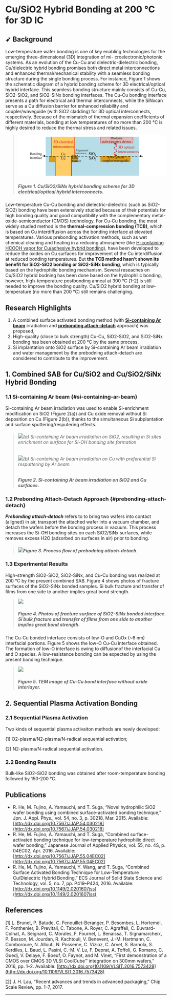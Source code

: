 # Cu/SiO2 Hybrid Bonding at 200 °C for 3D IC

## ➶ Background

Low-temperature wafer bonding is one of key enabling technologies for the emerging three-dimensional \(3D\) integration of mi- croelectronic/photonic systems. As an evolution of the Cu-Cu and dielectric-dielectric bonding, Cu/dielectric hybrid bonding promises both direct metal interconnections and enhanced thermal/mechanical stability with a seamless bonding structure during the single bonding process. For instance, Figure 1 shows the schematic diagram of a hybrid bonding scheme for 3D electrical/optical hybrid interface. This seamless bonding structure mainly consists of Cu-Cu, SiO2-SiO2, and SiO2-SiNx bonding interfaces. The Cu-Cu bonding interface presents a path for electrical and thermal interconnects, while the SiNxcan serve as a Cu diffusion barrier for enhanced reliability and coupler/waveguide \(with SiO2 cladding\) for 3D optical interconnects, respectively. Because of the mismatch of thermal expansion coefficients of different materials, bonding at low temperatures of no more than 200 °C is highly desired to reduce the thermal stress and related issues.

> ![](/img/Cu-SiO2-SiNx-hybrid-bonding.png)
>
> ##### Figure 1. Cu/SiO2/SiNx hybrid bonding scheme for 3D electrical/optical hybrid interconnects.

Low-temperature Cu-Cu bonding and dielectric-dielectric \(such as SiO2-SiO2\) bonding have been extensively studied because of their potentials for high bonding quality and good compatibility with the complementary metal-oxide-semiconductor \(CMOS\) technology. For Cu-Cu bonding, the most widely studied method is the **thermal-compression bonding \(TCB\)**, which is based on Cu interdiffusion across the bonding interface at elevated temperatures. Various prebonding activation methods, such as wet chemical cleaning and heating in a reducing atmosphere \(like [H-containing HCOOH vapor for Cu/adhesive hybrid bonding](/en/Cu-adhesive-hybrid-bonding.md)\), have been developed to reduce the oxides on Cu surfaces for improvement of the Cu interdiffusion at reduced bonding temperatures. But **the TCB method hasn’t shown its benefit for SiO2-SiO2 bonding or SiO2-SiNx bonding**, which is typically based on the hydrophilic bonding mechanism. Several reseaches on Cu/SiO2 hybrid bodning has been done based on the hydrophilic bonding, however, high-temperature postbonding anneal at 300 °C \[1-2\] is still needed to improve the bonding quality. Cu/SiO2 hybrid bonding at low-temperature \(no more than 200 °C\) still remains challenging.

## Research Highlights

1. A combined surface activated bonding method \(with [**Si-containing Ar beam**](#si-containing-ar-beam) irradiation and [**prebonding attach-detach**](#prebonding-attach-detach) approach\) was proposed,
2. High-quality \(close to bulk strength\) Cu-Cu, SiO2-SiO2, and SiO2-SiNx bonding has been obtained at 200 °C by the same process,
3. Si implantation onto SiO2 surface by Si-containing Ar beam irradiation and water management by the prebodning attach-detach are considered to contribute to the improvement.

## 1. Combined SAB for Cu/SiO2 and Cu/SiO2/SiNx Hybrid Bonding

### 1.1 Si-containing Ar beam {#si-containing-ar-beam}

Si-containing Ar beam irradiation was used to enable Si-enrichment modification on SiO2 \(Figure 2\(a\)\) and Cu oxide removal without Si deposition on Cu \(Figure 2\(b\)\), thanks to the simultaneous Si subplantation and surface sputtering/resputering effects.

> ###### ![](/img/Si-containing-Ar-beam-on-SiO2.png)\(a\) Si-containing Ar beam irradiation on SiO2, resulting in Si sites enrichment on surface for Si-OH bonding site formation
>
> ###### ![](/img/Si-containing-Ar-beam-on-Cu.png)\(b\) Si-containing Ar beam irradiation on Cu with preferential Si resputtering by Ar beam.
>
> ##### Figure 2. Si-containing Ar beam irradiation on SiO2 and Cu surfaces.

### 1.2 Prebonding Attach-Detach Approach {#prebonding-attach-detach}

_**Prebonding attach-detach**_ refers to to bring two wafers into contact \(aligned\) in air, transport the attached wafer into a vacuum chamber, and detach the wafers before the bonding process in vacuum. This process increases the Si-OH bonding sites on each SiO2/SiNx surfaces, while removes excess H2O \(adsorbed on surfaces in air\) prior to bonding.

> ##### ![](/img/prebonding-attach-detach.png)Figure 3. Process flow of prebodning attach-detach.

### 1.3 Experimental Results

High-strength SiO2-SiO2, SiO2-SiNx, and Cu-Cu bonding was realized at 200 °C by the present combined SAB. Figure 4 shows photos of fracture surfaces of the SiO2-SiNx bonded samples. Si bulk fracture and transfer of films from one side to another implies great bond strength.

> ![](/img/combined-SAB-SiO2-fracture.jpg)
>
> ##### Figure 4. Photos of fracture surface of SiO2-SiNx bonded interface. Si bulk fracture and transfer of films from one side to another implies great bond strength.

The Cu-Cu bonded interface consists of low-O and CuOx \(~6 nm\) interfacial portions. Figure 5 shows the low-O Cu-Cu interface obtained. The formation of low-O interface is owing to diffusionof the interfacial Cu and O species. A low-resistance bonding can be expected by using the present bonding technique.

> ![](/img/combined-SAB-low-O-Cu-Cu-interface.jpg)
>
> ##### Figure 5. TEM image of Cu-Cu bond interface without oxide interlayer.

## 2. Sequential Plasma Activation Bonding

### 2.1 Sequential Plasma Activation

Two kinds of sequential plasma activaiton methods are newly developed:

\(1\) O2-plasma/N2-plasma/N-radical sequential activation;

\(2\) N2-plasma/N-radical sequential activation.

### 2.2 Bonding Results

Bulk-like SiO2–SiO2 bonding was obtained after room-temperature bonding followed by 150-200 °C.

## **Publications**

* R. He, M. Fujino, A. Yamauchi, and T. Suga, “Novel hydrophilic SiO2 wafer bonding using combined surface-activated bonding technique,” Jpn. J. Appl. Phys., vol. 54, no. 3, p. 30218, Mar. 2015. Available: [http://dx.doi.org/10.7567/JJAP.54.030218](http://dx.doi.org/10.7567/JJAP.54.030218)
* R. He, M. Fujino, A. Yamauchi, and T. Suga, “Combined surface-activated bonding technique for low-temperature hydrophilic direct wafer bonding,” Japanese Journal of Applied Physics, vol. 55, no. 4S, p. 04EC02, Apr. 2016. Available: [http://dx.doi.org/10.7567/JJAP.55.04EC02](http://dx.doi.org/10.7567/JJAP.55.04EC02)
* R. He, M. Fujino, A. Yamauchi, Y. Wang, and T. Suga, “Combined Surface Activated Bonding Technique for Low-Temperature Cu/Dielectric Hybrid Bonding,” ECS Journal of Solid State Science and Technology, vol. 5, no. 7, pp. P419–P424, 2016. Available: [http://dx.doi.org/10.1149/2.0201607jss](http://dx.doi.org/10.1149/2.0201607jss)

## References

\[1\]  L. Brunet, P. Batude, C. Fenouillet-Beranger, P. Besombes, L. Hortemel, F. Ponthenier, B. Previtali, C. Tabone, A. Royer, C. Agraffeil, C. Euvrard-Colnat, A. Seignard, C. Morales, F. Fournel, L. Benaissa, T. Signamarcheix, P. Besson, M. Jourdan, R. Kachtouli, V. Benevent, J.-M. Hartmann, C. Comboroure, N. Allouti, N. Posseme, C. Vizioz, C. Arvet, S. Barnola, S. Kerdiles, L. Baud, L. Pasini, C.-M. V. Lu, F. Deprat, A. Toffoli, G. Romano, C. Guedj, V. Delaye, F. Boeuf, O. Faynot, and M. Vinet, “First demonstration of a CMOS over CMOS 3D VLSI CoolCube™ integration on 300mm wafers,” 2016, pp. 1–2. Available: [http://dx.doi.org/10.1109/VLSIT.2016.7573428](http://dx.doi.org/10.1109/VLSIT.2016.7573428)

\[2\]  J. H. Lau, “Recent advances and trends in advanced packaging,” Chip Scale Review, pp. 1–7, 2017.

---



